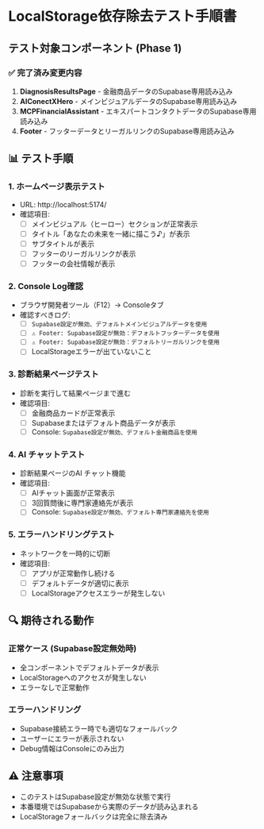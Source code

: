 # LocalStorage依存除去テスト手順書

## テスト対象コンポーネント (Phase 1)

### ✅ 完了済み変更内容
1. **DiagnosisResultsPage** - 金融商品データのSupabase専用読み込み
2. **AIConectXHero** - メインビジュアルデータのSupabase専用読み込み  
3. **MCPFinancialAssistant** - エキスパートコンタクトデータのSupabase専用読み込み
4. **Footer** - フッターデータとリーガルリンクのSupabase専用読み込み

## 📊 テスト手順

### 1. ホームページ表示テスト
- URL: http://localhost:5174/
- 確認項目:
  - [ ] メインビジュアル（ヒーロー）セクションが正常表示
  - [ ] タイトル「あなたの未来を一緒に描こう♪」が表示
  - [ ] サブタイトルが表示
  - [ ] フッターのリーガルリンクが表示
  - [ ] フッターの会社情報が表示

### 2. Console Log確認
- ブラウザ開発者ツール（F12）→ Consoleタブ
- 確認すべきログ:
  - [ ] `Supabase設定が無効、デフォルトメインビジュアルデータを使用`
  - [ ] `⚠️ Footer: Supabase設定が無効：デフォルトフッターデータを使用`
  - [ ] `⚠️ Footer: Supabase設定が無効：デフォルトリーガルリンクを使用`
  - [ ] LocalStorageエラーが出ていないこと

### 3. 診断結果ページテスト
- 診断を実行して結果ページまで進む
- 確認項目:
  - [ ] 金融商品カードが正常表示
  - [ ] Supabaseまたはデフォルト商品データが表示
  - [ ] Console: `Supabase設定が無効、デフォルト金融商品を使用`

### 4. AI チャットテスト
- 診断結果ページのAI チャット機能
- 確認項目:
  - [ ] AIチャット画面が正常表示
  - [ ] 3回質問後に専門家連絡先が表示
  - [ ] Console: `Supabase設定が無効、デフォルト専門家連絡先を使用`

### 5. エラーハンドリングテスト
- ネットワークを一時的に切断
- 確認項目:
  - [ ] アプリが正常動作し続ける
  - [ ] デフォルトデータが適切に表示
  - [ ] LocalStorageアクセスエラーが発生しない

## 🔍 期待される動作

### 正常ケース (Supabase設定無効時)
- 全コンポーネントでデフォルトデータが表示
- LocalStorageへのアクセスが発生しない
- エラーなしで正常動作

### エラーハンドリング
- Supabase接続エラー時でも適切なフォールバック
- ユーザーにエラーが表示されない
- Debug情報はConsoleにのみ出力

## ⚠️ 注意事項
- このテストはSupabase設定が無効な状態で実行
- 本番環境ではSupabaseから実際のデータが読み込まれる
- LocalStorageフォールバックは完全に除去済み